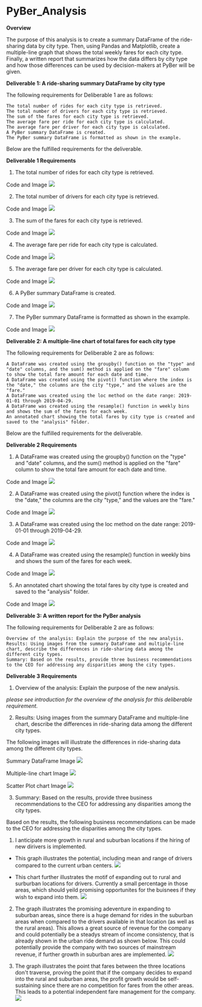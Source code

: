 # PyBer_Analysis


**Overview**

The purpose of this analysis is to create a summary DataFrame of the ride-sharing data by city type. Then, using Pandas and Matplotlib, create a multiple-line graph that shows the total weekly fares for each city type. Finally, a written report that summarizes how the data differs by city type and how those differences can be used by decision-makers at PyBer will be given.

**Deliverable 1: A ride-sharing summary DataFrame by city type**

The following requirements for Deliberable 1 are as follows:

    The total number of rides for each city type is retrieved.
    The total number of drivers for each city type is retrieved.
    The sum of the fares for each city type is retrieved.
    The average fare per ride for each city type is calculated.
    The average fare per driver for each city type is calculated.
    A PyBer summary DataFrame is created.
    The PyBer summary DataFrame is formatted as shown in the example.

Below are the fulfilled requirements for the deliverable. 

**Deliverable 1 Requirements**

1. The total number of rides for each city type is retrieved.

Code and Image
![](Resources/Photo1.png)

2. The total number of drivers for each city type is retrieved. 

Code and Image
![](Resources/Photo2.png)

3. The sum of the fares for each city type is retrieved. 

Code and Image
![](Resources/Photo3.png)

4. The average fare per ride for each city type is calculated. 

Code and Image
![](Resources/Photo4.png)

5. The average fare per driver for each city type is calculated. 

Code and Image
![](Resources/Photo5.png)

6. A PyBer summary DataFrame is created. 

Code and Image
![](Resources/Photo6.png)

7. The PyBer summary DataFrame is formatted as shown in the example.

Code and Image
![](Resources/Photo7.png)


**Deliverable 2: A multiple-line chart of total fares for each city type**

The following requirements for Deliberable 2 are as follows:

    A DataFrame was created using the groupby() function on the "type" and "date" columns, and the sum() method is applied on the "fare" column to show the total fare amount for each date and time.
    A DataFrame was created using the pivot() function where the index is the "date," the columns are the city "type," and the values are the "fare."
    A DataFrame was created using the loc method on the date range: 2019-01-01 through 2019-04-29.
    A DataFrame was created using the resample() function in weekly bins and shows the sum of the fares for each week.
    An annotated chart showing the total fares by city type is created and saved to the "analysis" folder.

Below are the fulfilled requirements for the deliverable. 

**Deliverable 2 Requirements**

1. A DataFrame was created using the groupby() function on the "type" and "date" columns, and the sum() method is applied on the "fare" column to show the total fare amount for each date and time. 

Code and Image
![](Resources/Photo1_1.png)

2. A DataFrame was created using the pivot() function where the index is the "date," the columns are the city "type," and the values are the "fare." 

Code and Image
![](Resources/Photo2_1.png)

3. A DataFrame was created using the loc method on the date range: 2019-01-01 through 2019-04-29. 

Code and Image
![](Resources/Photo3_1.png)

4. A DataFrame was created using the resample() function in weekly bins and shows the sum of the fares for each week. 

Code and Image
![](Resources/Photo4_1.png)

5. An annotated chart showing the total fares by city type is created and saved to the "analysis" folder. 

Code and Image
![](Resources/Photo5_1.png)

**Deliverable 3: A written report for the PyBer analysis**

The following requirements for Deliberable 2 are as follows:

    Overview of the analysis: Explain the purpose of the new analysis.
    Results: Using images from the summary DataFrame and multiple-line chart, describe the differences in ride-sharing data among the different city types.
    Summary: Based on the results, provide three business recommendations to the CEO for addressing any disparities among the city types.

**Deliverable 3 Requirements**

1. Overview of the analysis: Explain the purpose of the new analysis.

*please see introduction for the overview of the analysis for this deliberable requirement.*

2. Results: Using images from the summary DataFrame and multiple-line chart, describe the differences in ride-sharing data among the different city types.

The following images will illustrate the differences in ride-sharing data among the different city types.

Summary DataFrame Image
![](Resources/Photo1_2.png)


Multiple-line chart Image
![](Resources/Photo2_2.png)


Scatter Plot chart Image
![](Resources/Photo6_2.png)



3. Summary: Based on the results, provide three business recommendations to the CEO for addressing any disparities among the city types.

Based on the results, the following business recommendations can be made to the CEO for addressing the disparities among the city types. 

1. I anticipate more growth in rural and suburban locations if the hiring of new dirivers is implemented.

- This graph illustrates the potential, including mean and range of drivers compared to the current urban centers.
![](Resources/Photo3_2.png)

- This chart further illustrates the motif of expanding out to rural and surburban locations for drivers. Currently a small percentage in those areas, which should yeild promising opportunites for the buisnees if they wish to expand into them. 
![](Resources/Photo5_2.png)

2. The graph illustrates the promising adeventure in expanding to suburban areas, since there is a huge demand for rides in the suburban areas when compared to the drivers available in that location (as well as the rural areas). This allows a great source of revenue for the company and could potentially be a steadys stream of income consistency, that is already shown in the urban ride demand as shown below. This could potentially provide the company with two sources of mainstream revenue, if further growth in suburban ares are implemented.
![](Resources/Photo4_2.png)

3. The graph illustrates the point that fares between the three locations don't traverse, proving the point that if the company decides to expand into the rural and suburban areas, the profit growth would be self-sustaining since there are no competition for fares from the other areas. This leads to a potential independent fare management for the company.
![](Resources/Photo2_2.png)
